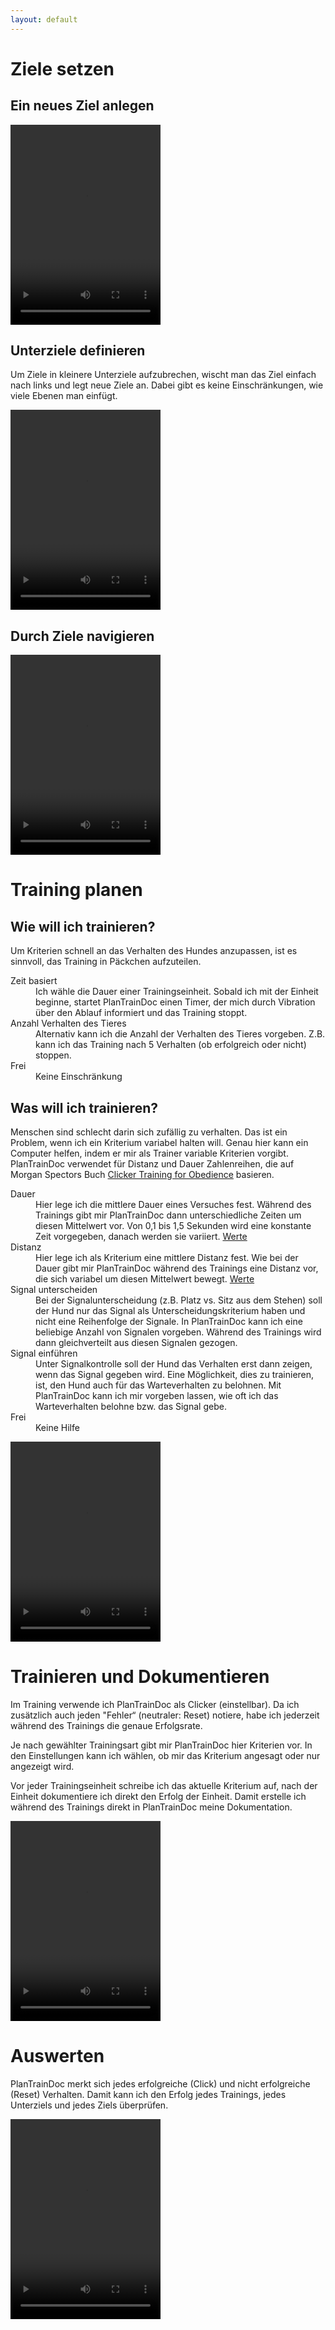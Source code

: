 ```yaml
---
layout: default
---
```


# Ziele setzen

<!-- _Be a splitter, not a lumper - (Bob Bailey, Alexandra Kurland, ...)_ -->

## Ein neues Ziel anlegen
<!-- Kinn Target -->
<video controls width="240" height="320" >
<source src="images/ZielAnlegen_KinnTarget_edited.mp4">
</video>

## Unterziele definieren

Um Ziele in kleinere Unterziele aufzubrechen, wischt man das Ziel einfach nach links
und legt neue Ziele an. Dabei gibt es keine Einschränkungen, wie viele Ebenen
man einfügt.

<video controls width="240" height="320" >
<source src="images/UnterzieleAnlegen_KinnTarget.mp4">
</video>

<!-- 
für 1 min -> 10 sec, 30 sec
Hund berührt Target
Signal "Touch"
-->

## Durch Ziele navigieren

<video controls width="240" height="320" >
<source src="images/Navigation_Kinntarget_small.mp4">
</video>

# Training planen

## Wie will ich trainieren?
Um Kriterien schnell an das Verhalten des Hundes anzupassen, ist es sinnvoll,
das Training in Päckchen aufzuteilen. 
<dl>
<dt>Zeit basiert</dt>
<dd>Ich wähle die Dauer einer Trainingseinheit. Sobald ich mit der Einheit 
beginne, startet PlanTrainDoc einen Timer, der mich durch Vibration über den Ablauf
informiert und das Training stoppt.</dd>
<dt>Anzahl Verhalten des Tieres</dt>
<dd>Alternativ kann ich die Anzahl der Verhalten des Tieres vorgeben. Z.B. kann
ich das Training nach 5 Verhalten (ob erfolgreich oder nicht) stoppen.</dd>
<dt>Frei</dt>
<dd>Keine Einschränkung</dd>
</dl>

## Was will ich trainieren?

Menschen sind schlecht darin sich zufällig zu verhalten. Das ist ein Problem,
wenn ich ein Kriterium variabel halten will. Genau hier kann ein Computer helfen,
indem er mir als Trainer variable Kriterien vorgibt. PlanTrainDoc verwendet für 
Distanz und Dauer Zahlenreihen, die auf Morgan Spectors Buch 
[Clicker Training for Obedience](https://www.amazon.de/Clicker-Training-Obedience-Shaping-Performance-Positively/dp/0962401781/ref=sr_1_2?__mk_de_DE=%C3%85M%C3%85%C5%BD%C3%95%C3%91&dchild=1&keywords=Clicker+training+for+obedience&qid=1630042590&sr=8-2)
basieren. 
<dl>
<dt>Dauer</dt> 
<dd>Hier lege ich die mittlere Dauer eines Versuches fest. Während des 
Trainings gibt mir PlanTrainDoc dann unterschiedliche Zeiten um diesen
Mittelwert vor. Von 0,1 bis 1,5 Sekunden wird eine konstante Zeit vorgegeben,
danach werden sie variiert. <a href="https://joerg-schultz.github.io/PlanTrainDoc/durationscheme.txt">Werte</a></dd>
<dt>Distanz</dt>
<dd>Hier lege ich als Kriterium eine mittlere Distanz fest. Wie bei der Dauer
gibt mir PlanTrainDoc während des Trainings eine Distanz vor, die sich variabel um
diesen Mittelwert bewegt. <a href="https://joerg-schultz.github.io/PlanTrainDoc/durationscheme.txt">Werte</a></dd>
<dt>Signal unterscheiden</dt>
<dd>Bei der Signalunterscheidung (z.B. Platz vs. Sitz aus dem Stehen) soll
der Hund nur das Signal als Unterscheidungskriterium haben und nicht eine
Reihenfolge der Signale. In PlanTrainDoc kann ich eine beliebige Anzahl von
Signalen vorgeben. Während des Trainings wird dann gleichverteilt aus diesen
Signalen gezogen.</dd>
<dt>Signal einführen</dt>
<dd>Unter Signalkontrolle soll der Hund das Verhalten erst dann zeigen, wenn 
das Signal gegeben wird. Eine Möglichkeit, dies zu trainieren, ist, den Hund auch
für das Warteverhalten zu belohnen. Mit PlanTrainDoc kann ich mir vorgeben
lassen, wie oft ich das Warteverhalten belohne bzw. das Signal gebe.</dd>
<dt>Frei</dt>
<dd>Keine Hilfe</dd>
</dl>

<video controls width="240" height="320" >
<source src="images/Planen_Kinntarget_small.mp4">
</video>

# Trainieren und Dokumentieren

Im Training verwende ich PlanTrainDoc als Clicker (einstellbar). Da ich
zusätzlich auch jeden "Fehler“ (neutraler: Reset) notiere, habe ich jederzeit
während des Trainings die genaue Erfolgsrate.

Je nach gewählter Trainingsart gibt mir PlanTrainDoc hier Kriterien vor. In den
Einstellungen kann ich wählen, ob mir das Kriterium angesagt oder
nur angezeigt wird.

Vor jeder Trainingseinheit schreibe ich das aktuelle Kriterium auf,
nach der Einheit dokumentiere ich direkt den Erfolg der Einheit. Damit erstelle
ich während des Trainings direkt in PlanTrainDoc meine Dokumentation. 

<video controls width="240" height="320" >
<source src="images/Training_Kinntarget_edited.mp4">
</video>

# Auswerten

PlanTrainDoc merkt sich jedes erfolgreiche (Click) und nicht erfolgreiche (Reset)
Verhalten. Damit kann ich den Erfolg jedes Trainings, jedes
Unterziels und jedes Ziels überprüfen. 

<video controls width="240" height="320" >
<source src="images/Auswertung_Kinntarget_small.mp4">
</video>